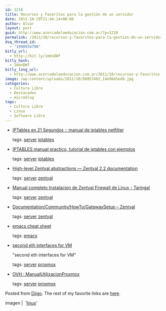 ```yaml
---
id: 1218
title: Recursos y Favorítos para la gestión de un servidor
date: 2011-10-29T21:44:14+00:00
author: Alvar
layout: post
guid: http://www.acercadelaeducacion.com.ar/?p=1218
permalink: /2011/10/recursos-y-favoritos-para-la-gestion-de-un-servidor/
dsq_thread_id:
  - "1990934798"
bitly_url:
  - http://bit.ly/1mbnDWf
bitly_hash:
  - 1mbnDWf
bitly_long_url:
  - http://www.acercadelaeducacion.com.ar/2011/10/recursos-y-favoritos-para-la-gestion-de-un-servidor/
image: /wp-content/uploads/2011/10/98857402_14e9645ed8.jpg
categories:
  - Cultura Libre
  - Destacados
  - microblog
tags:
  - Cultura Libre
  - Linux
  - Software Libre
---
```

<ul class="diigo-linkroll">
	<li>
<p class="diigo-link"><a href="http://www.pello.info/filez/IPTABLES_en_21_segundos.html">IPTables en 21 Segundos :: manual de iptables netfilter</a></p>
<p class="diigo-tags">tags: <a href="http://www.diigo.com/user/amaciel/server">server</a> <a href="http://www.diigo.com/user/amaciel/iptables">iptables</a></p>
</li>
	<li>
<p class="diigo-link"><a href="http://www.pello.info/filez/firewall/iptables.html">IPTABLES manual practico, tutorial de iptables con ejemplos</a></p>
<p class="diigo-tags">tags: <a href="http://www.diigo.com/user/amaciel/server">server</a> <a href="http://www.diigo.com/user/amaciel/iptables">iptables</a></p>
</li>
	<li>
<p class="diigo-link"><a href="http://doc.zentyal.org/en/abstractions.html">High-level Zentyal abstractions — Zentyal 2.2 documentation</a></p>
<p class="diigo-tags">tags: <a href="http://www.diigo.com/user/amaciel/server">server</a> <a href="http://www.diigo.com/user/amaciel/zentyal">zentyal</a></p>
</li>
	<li>
<p class="diigo-link"><a href="http://www.taringa.net/posts/linux/8450763/Manual-completo-Instalacion-de-Zentyal-Firewall-de-Linux.html">Manual completo Instalacion de Zentyal Firewall de Linux - Taringa!</a></p>
<p class="diigo-tags">tags: <a href="http://www.diigo.com/user/amaciel/server">server</a> <a href="http://www.diigo.com/user/amaciel/zentyal">zentyal</a></p>
</li>
	<li>
<p class="diigo-link"><a href="http://trac.zentyal.org/wiki/Documentation/Community/HowTo/GatewaySetup">Documentation/Community/HowTo/GatewaySetup – Zentyal</a></p>
<p class="diigo-tags">tags: <a href="http://www.diigo.com/user/amaciel/server">server</a> <a href="http://www.diigo.com/user/amaciel/zentyal">zentyal</a></p>
</li>
	<li>
<p class="diigo-link"><a href="http://www.rgrjr.com/emacs/emacs_cheat.html">emacs cheat sheet</a></p>
<p class="diigo-tags">tags: <a href="http://www.diigo.com/user/amaciel/emacs">emacs</a></p>
</li>
	<li>
<p class="diigo-link"><a href="http://forum.proxmox.com/threads/2547-second-eth-interfaces-for-VM">second eth interfaces for VM</a></p>
<p class="diigo-description">"second eth interfaces for VM"</p>
<p class="diigo-tags">tags: <a href="http://www.diigo.com/user/amaciel/server">server</a> <a href="http://www.diigo.com/user/amaciel/proxmox">proxmox</a></p>
</li>
	<li>
<p class="diigo-link"><a href="http://guias.ovh.es/ManualUtilizacionProxmox">OVH : ManualUtilizacionProxmox</a></p>
<p class="diigo-tags">tags: <a href="http://www.diigo.com/user/amaciel/server">server</a> <a href="http://www.diigo.com/user/amaciel/proxmox">proxmox</a></p>
</li>
</ul>
<p class="diigo-ps">Posted from <a href="http://www.diigo.com">Diigo</a>. The rest of my favorite links are <a href="http://www.diigo.com/user/amaciel">here</a>.</p>
<p class="diigo-ps">imagen |  '<a href="http://www.flickr.com/photos/35034348187@N01/98857402">linux</a>'</p>
